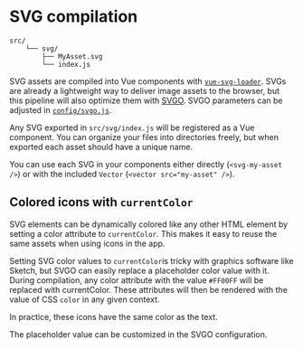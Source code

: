 # SVG compilation

```
src/
	└── svg/
		├── MyAsset.svg
		└── index.js
```

SVG assets are compiled into Vue components with [`vue-svg-loader`](https://www.npmjs.com/package/vue-svg-loader). SVGs are already a lightweight way to deliver image assets to the browser, but this pipeline will also optimize them with [SVGO](https://github.com/svg/svgo). SVGO parameters can be adjusted in [`config/svgo.js`](https://github.com/Eiskis/bellevue/blob/master/src/config/tooling/svgo.js).

Any SVG exported in `src/svg/index.js` will be registered as a Vue component. You can organize your files into directories freely, but when exported each asset should have a unique name.

You can use each SVG in your components either directly (`<svg-my-asset />`) or with the included `Vector` (`<vector src="my-asset" />`).

## Colored icons with `currentColor`

SVG elements can be dynamically colored like any other HTML element by setting a color attribute to `currentColor`. This makes it easy to reuse the same assets when using icons in the app.

Setting SVG color values to `currentColor`is tricky with graphics software like Sketch, but SVGO can easily replace a placeholder color value with it. During compilation, any color attribute with the value `#FF00FF` will be replaced with currentColor. These attributes will then be rendered with the value of CSS `color` in any given context.

In practice, these icons have the same color as the text.

The placeholder value can be customized in the SVGO configuration.
